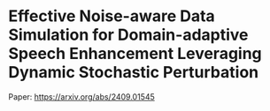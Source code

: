 # Effective Noise-aware Data Simulation for Domain-adaptive Speech Enhancement Leveraging Dynamic Stochastic Perturbation

Paper: https://arxiv.org/abs/2409.01545

